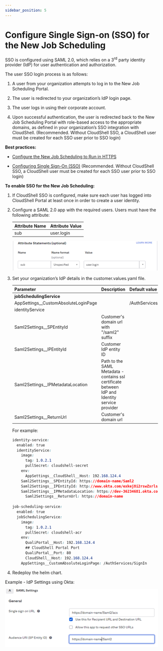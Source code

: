 ```yaml
---
sidebar_position: 5
---
```


# Configure Single Sign-on (SSO) for the New Job Scheduling

SSO is configured using SAML 2.0, which relies on a 3<sup>rd</sup> party identity provider (IdP) for user authentication and authorization.

The user SSO login process is as follows:

1. A user from your organization attempts to log in to the New Job Scheduling Portal.
    
2. The user is redirected to your organization’s IdP login page.
    
3. The user logs in using their corporate account.
    
4. Upon successful authentication, the user is redirected back to the New Job Scheduling Portal with role-based access to the appropriate domains, as defined in your organization’s SSO integration with CloudShell. (Recommended. Without CloudShell SSO, a CloudShell user must be created for each SSO user prior to SSO login)
    

**Best practices:**

- [Configure the New Job Scheduling to Run in HTTPS](https://help.quali.com/Online%20Help/0.0/Portal/Content/IG/JSS/jss-https.htm)
    
- [Configuring Single Sign-On (SSO)](https://help.quali.com/Online%20Help/0.0/Portal/Content/Admn/Cnfg-SSO.htm) (Recommended. Without CloudShell SSO, a CloudShell user must be created for each SSO user prior to SSO login)
    

**To enable SSO for the New Job Scheduling:**

1. If CloudShell SSO is configured, make sure each user has logged into CloudShell Portal at least once in order to create a user identity.
    

2. Configure a SAML 2.0 app with the required users. Users must have the following attribute:
    
    | Attribute Name | Attribute Value |
    | --- | --- |
    | sub | user.login |
    
    ![](/Images/IG2/JssSsoSamlAttributeStatements.png)
    
3. Set your organization’s IdP details in the customer.values.yaml file.
    
    | Parameter | Description | Default value |
    | --- | --- | --- |
    | **jobSchedulingService** |
    | AppSettings\_\_CustomAbsoluteLoginPage |   | /AuthServices/SignIn |
    | identityService |
    | Saml2Settings\_\_SPEntityId | Customer's domain url with "/saml2" suffix |   |
    | Saml2Settings\_\_IPEntityId | Customer IdP entity ID |   |
    | Saml2Settings\_\_IPMetadataLocation | Path to the SAML Metadata - contains ssl certificate between IdP and Identity service provider |   |
    | Saml2Settings\_\_ReturnUrl | Customer's domain url |   |
    
    For example:
    
    ```css
    identity-service:
      enabled: true
      identityService:
        image:
          tag: 1.0.2.1
          pullSecret: cloudshell-secret
        env:
          AppSettings__CloudShell__Host: 192.168.124.4
        Saml2Settings__SPEntityId: https://domain-name/Saml2
        Saml2Settings__IPEntityId: http://www.okta.com/exkej8i2rswZxrlsq8k1
        Saml2Settings__IPMetadataLocation: https://dev-36234681.okta.com/app/exkej8i2tetZxruff5d6/sso/saml/metadata
    	  Saml2Settings__ReturnUrl: https://domain-name
    
    job-scheduling-service:
      enabled: true
      jobSchedulingService:
        image:
          tag: 1.0.2.1
          pullSecret: cloudshell-acr
        env:
          QualiPortal__Host: 192.168.124.4
          ## CloudShell Portal Port
          QualiPortal__Port: 80
          CloudShell__Host: 192.168.124.4
        AppSettings__CustomAbsoluteLoginPage: /AuthServices/SignIn
    ```
    
4. Redeploy the helm chart.
    

Example - IdP Settings using Okta:

![](/Images/IG2/JssSsoSamlSettings.png)